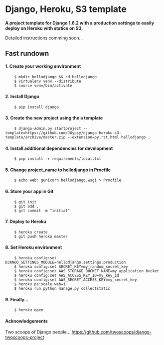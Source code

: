 # Django, Heroku, S3 template


**A project template for Django 1.6.2 with a production settings to easily deploy on Heroku with statics on S3.**

Detailed instructions comming soon...


## Fast rundown

#### 1. Create your working environment

```
    $ mkdir hellodjango && cd hellodjango
    $ virtualenv venv --distribute
    $ source venv/bin/activate
```

#### 2. Install Django

```
    $ pip install django
```

#### 3. Create the new project using the a template

```
    $ django-admin.py startproject --template=https://github.com/JGypsy/django-heroku-s3-template/archive/master.zip --extension=py,rst,html hellodjango .
```

#### 4. Install additional dependencies for development

```
    $ pip install -r requirements/local.txt
```

#### 5. Change project_name to hellodjango in Procfile

```
    $ echo web: gunicorn hellodjango.wsgi > Procfile
```

#### 6. Store your app in Git

```
    $ git init
    $ git add .
    $ git commit -m "initial"
```

#### 7. Deploy to Heroku

```
    $ heroku create
    $ git push heroku master
```

#### 8. Set Heroku environment

```
    $ heroku config:set DJANGO_SETTINGS_MODULE=hellodjango.settings.production
    $ heroku config:set SECRET_KEY=my_random_secret_key
    $ heroku config:set AWS_STORAGE_BUCKET_NAME=my_application_bucket
    $ heroku config:set AWS_ACCESS_KEY_ID=my_key_id
    $ heroku config:set AWS_SECRET_ACCESS_KEY=my_secret_key
    $ heroku ps:scale web=1
    $ heroku run python manage.py collectstatic
```

#### 9. Finally...

```
    $ heroku open
```


#### Acknowledgements
Two scoops of Django people... https://github.com/twoscoops/django-twoscoops-project
